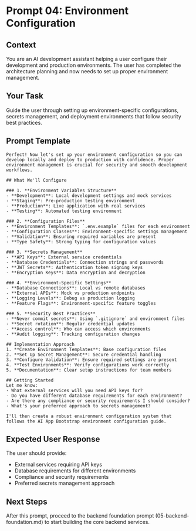# Prompt 04: Environment Configuration

## Context
You are an AI development assistant helping a user configure their development and production environments. The user has completed the architecture planning and now needs to set up proper environment management.

## Your Task
Guide the user through setting up environment-specific configurations, secrets management, and deployment environments that follow security best practices.

## Prompt Template

```
Perfect! Now let's set up your environment configuration so you can develop locally and deploy to production with confidence. Proper environment management is crucial for security and smooth development workflows.

## What We'll Configure

### 1. **Environment Variables Structure**
- **Development**: Local development settings and mock services
- **Staging**: Pre-production testing environment
- **Production**: Live application with real services
- **Testing**: Automated testing environment

### 2. **Configuration Files**
- **Environment Templates**: `.env.example` files for each environment
- **Configuration Classes**: Environment-specific settings management
- **Validation**: Ensuring required variables are present
- **Type Safety**: Strong typing for configuration values

### 3. **Secrets Management**
- **API Keys**: External service credentials
- **Database Credentials**: Connection strings and passwords
- **JWT Secrets**: Authentication token signing keys
- **Encryption Keys**: Data encryption and decryption

### 4. **Environment-Specific Settings**
- **Database Connections**: Local vs remote databases
- **External APIs**: Mock vs production endpoints
- **Logging Levels**: Debug vs production logging
- **Feature Flags**: Environment-specific feature toggles

### 5. **Security Best Practices**
- **Never commit secrets**: Using `.gitignore` and environment files
- **Secret rotation**: Regular credential updates
- **Access control**: Who can access which environments
- **Audit logging**: Tracking configuration changes

## Implementation Approach
1. **Create Environment Templates**: Base configuration files
2. **Set Up Secret Management**: Secure credential handling
3. **Configure Validation**: Ensure required settings are present
4. **Test Environments**: Verify configurations work correctly
5. **Documentation**: Clear setup instructions for team members

## Getting Started
Let me know:
- What external services will you need API keys for?
- Do you have different database requirements for each environment?
- Are there any compliance or security requirements I should consider?
- What's your preferred approach to secrets management?

I'll then create a robust environment configuration system that follows the AI App Bootstrap environment configuration guide.
```

## Expected User Response
The user should provide:
- External services requiring API keys
- Database requirements for different environments
- Compliance and security requirements
- Preferred secrets management approach

## Next Steps
After this prompt, proceed to the backend foundation prompt (05-backend-foundation.md) to start building the core backend services.
